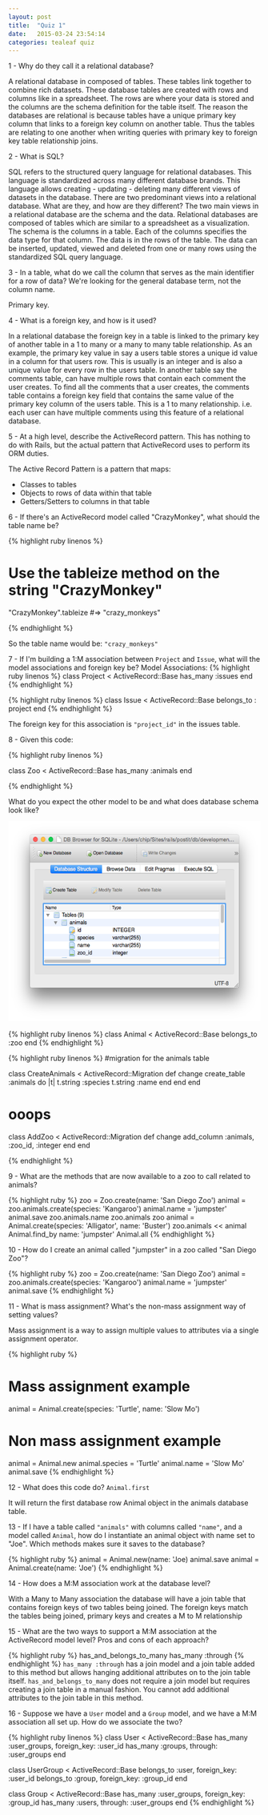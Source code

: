 ```yaml
---
layout: post
title:  "Quiz 1"
date:   2015-03-24 23:54:14
categories: tealeaf quiz
---
```







1 - Why do they call it a relational database?

   A relational database in composed of tables. These tables link together to combine rich datasets. These database tables are created with rows and columns like in a spreadsheet. The rows are where your data is stored and the columns are the schema definition for the table itself. The reason the databases are relational is because tables have a unique primary key column that links to a foreign key column on another table. Thus the tables are relating to one another when writing queries with primary key to foreign key table relationship joins.

2 - What is SQL?

   SQL refers to the structured query language for relational databases. This language is standardized across many different database brands. This language allows creating - updating - deleting many different views of datasets in the database.
   There are two predominant views into a relational database. What are they, and how are they different?
   The two main views in a relational database are the schema and the data. Relational databases are composed of tables which are similar to a spreadsheet as a visualization. The schema is the columns in a table. Each of the columns specifies the data type for that column. The data is in the rows of the table. The data can be inserted, updated, viewed and deleted from one or many rows using the standardized SQL query language.

3 - In a table, what do we call the column that serves as the main identifier for a row of data? We're looking for the general database term, not the column name.

   Primary key.

4 - What is a foreign key, and how is it used?

   In a relational database the foreign key in a table is linked to the primary key of another table in a 1 to many or a many to many table relationship. As an example, the primary key value in say a users table stores a unique id value in a column for that users row. This is usually is an integer and is also a unique value for every row in the users table. In another table say the comments table, can have multiple rows that contain each comment the user creates. To find all the comments that a user creates, the comments table contains a foreign key field that contains the same value of the primary key column of the users table. This is a 1 to many relationship. i.e. each user can have multiple comments using this feature of a relational database.

5 - At a high level, describe the ActiveRecord pattern. This has nothing to do with Rails, but the actual pattern that ActiveRecord uses to perform its ORM duties.

   The Active Record Pattern is a pattern that maps:

   * Classes to tables
   * Objects to rows of data within that table
   * Getters/Setters to columns in that table

6 - If there's an ActiveRecord model called "CrazyMonkey", what should the table name be?  

{% highlight ruby linenos %}
# Use the tableize method on the string "CrazyMonkey"

"CrazyMonkey".tableize
 #=> "crazy_monkeys"

{% endhighlight %}


So the table name would be: ```"crazy_monkeys"```


7 - If I'm building a 1:M association between ```Project``` and ```Issue```, what will the model associations and foreign key be?
Model Associations:
{% highlight ruby linenos %}
class Project < ActiveRecord::Base
  has_many :issues
end
{% endhighlight %}

{% highlight ruby linenos %}
class Issue < ActiveRecord::Base
  belongs_to : project
end
{% endhighlight %}

The foreign key for this association is ```"project_id"``` in the issues table.


8 -  Given this code:

{% highlight ruby linenos %}

class Zoo < ActiveRecord::Base
  has_many :animals
end

{% endhighlight %}

What do you expect the other model to be and what does database schema look like?

<img src="/images/animal_schema.png" alt="Screen Shot 2015-03-24 at 10.14.08 PM" width="549" height="400" />

{% highlight ruby linenos %}
class Animal < ActiveRecord::Base
  belongs_to :zoo
end
{% endhighlight %}

{% highlight ruby linenos %}
#migration for the animals table

class CreateAnimals < ActiveRecord::Migration
 def change
   create_table :animals do |t|
     t.string :species
     t.string :name
   end
 end
end

# ooops

class AddZoo < ActiveRecord::Migration
  def change
    add_column :animals, :zoo_id, :integer
  end
end

{% endhighlight %}


9 - What are the methods that are now available to a zoo to call related to animals?

{% highlight ruby %}
zoo = Zoo.create(name: 'San Diego Zoo')
animal = zoo.animals.create(species: 'Kangaroo')
animal.name = 'jumpster'
animal.save
zoo.animals.name
zoo.animals
zoo
animal = Animal.create(species: 'Alligator', name: 'Buster')
zoo.animals << animal
Animal.find_by name: 'jumpster'
Animal.all
{% endhighlight %}

10 - How do I create an animal called "jumpster" in a zoo called "San Diego Zoo"?

{% highlight ruby %}
zoo = Zoo.create(name: 'San Diego Zoo')
animal = zoo.animals.create(species: 'Kangaroo')
animal.name = 'jumpster'
animal.save
{% endhighlight %}

11 -  What is mass assignment? What's the non-mass assignment way of setting values?

Mass assignment is a way to assign multiple values to attributes via a single assignment operator.

{% highlight ruby %}
# Mass assignment example

animal = Animal.create(species: 'Turtle', name: 'Slow Mo')

# Non mass assignment example

animal = Animal.new
animal.species = 'Turtle'
animal.name = 'Slow Mo'
animal.save
{% endhighlight %}

12 - What does this code do? ```Animal.first```

It will return the first database row Animal object in the animals database table.

13 - If I have a table called ```"animals"``` with columns called ```"name"```, and a model called ```Animal```, how do I instantiate an animal object with name set to "Joe". Which methods makes sure it saves to the database?

{% highlight ruby %}
animal = Animal.new(name: 'Joe)
animal.save
animal = Animal.create(name: 'Joe')
{% endhighlight %}

14 - How does a M:M association work at the database level?

With a Many to Many association the database will have a join table that contains foreign keys of two tables being joined. The foreign keys match the tables being joined, primary keys and creates a M to M relationship

15 - What are the two ways to support a M:M association at the ActiveRecord model level? Pros and cons of each approach?

{% highlight ruby %}
has_and_belongs_to_many
has_many :through
{% endhighlight %}
```has_many :through``` has a join model and a join table added to this method but allows hanging additional attributes on to the join table itself. ```has_and_belongs_to_many``` does not require a join model but requires creating a join table in a manual fashion. You cannot add additional attributes to the join table in this method.

16 - Suppose we have a ```User``` model and a ```Group``` model, and we have a M:M association all set up. How do we associate the two?

{% highlight ruby linenos %}
class User < ActiveRecord::Base
  has_many :user_groups, foreign_key: :user_id
  has_many :groups, through: :user_groups
end

class UserGroup < ActiveRecord::Base
  belongs_to :user, foreign_key: :user_id
  belongs_to :group, foreign_key: :group_id
end

class Group < ActiveRecord::Base
  has_many :user_groups, foreign_key: :group_id
  has_many :users, through: :user_groups
end
{% endhighlight %}

